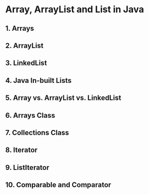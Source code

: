 # Array, ArrayList and List in Java

## 1. Arrays

## 2. ArrayList

## 3. LinkedList

## 4. Java In-built Lists

## 5. Array vs. ArrayList vs. LinkedList

## 6. Arrays Class

## 7. Collections Class

## 8. Iterator

## 9. ListIterator

## 10. Comparable and Comparator

